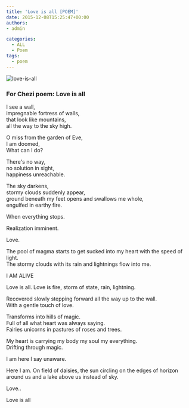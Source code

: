 ```yaml
---
title: 'Love is all [POEM]'
date: 2015-12-08T15:25:47+00:00
authors:
- admin

categories:
  - ALL
  - Poem
tags:
  - poem
---
```

![love-is-all](posts/love-is-all.jpg "")
### For Chezi poem: Love is all

I see a wall,  
impregnable fortress of walls,  
that look like mountains,  
all the way to the sky high.  

O miss from the garden of Eve,  
I am doomed,  
What can I do?  

There's no way,    
no solution in sight,    
happiness unreachable.  

The sky darkens,  
stormy clouds suddenly appear,  
ground beneath my feet opens and swallows me whole,    
engulfed in earthy fire.  

When everything stops.  

Realization imminent.  

Love.  

The pool of magma starts to get sucked into my heart with the speed of light.  
The stormy clouds with its rain and lightnings flow into me.  

I AM ALIVE  

Love is all. Love is fire, storm of state, rain, lightning.  

Recovered slowly stepping forward all the way up to the wall.    
With a gentle touch of love.  

Transforms into hills of magic.  
Full of all what heart was always saying.  
Fairies unicorns in pastures of roses and trees.  

My heart is carrying my body my soul my everything.    
Drifting through magic.  

I am here I say unaware.  

Here I am. On field of daisies, the sun circling on the edges of horizon around us and a lake above us instead of sky.  

Love..  

Love is all  